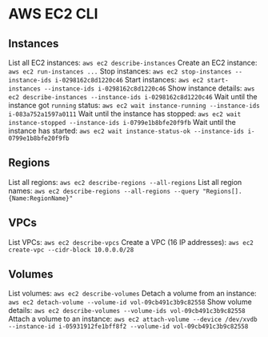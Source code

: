 # AWS EC2 CLI

## Instances
List all EC2 instances: `aws ec2 describe-instances`
Create an EC2 instance: `aws ec2 run-instances ...`
Stop instances: `aws ec2 stop-instances --instance-ids i-0298162c8d1220c46`
Start instances: `aws ec2 start-instances --instance-ids i-0298162c8d1220c46`
Show instance details: `aws ec2 describe-instances --instance-ids i-0298162c8d1220c46`
Wait until the instance got `running` status: `aws ec2 wait instance-running --instance-ids i-083a752a1597a0111`
Wait until the instance has stopped: `aws ec2 wait instance-stopped --instance-ids i-0799e1b8bfe20f9fb`
Wait until the instance has started: `aws ec2 wait instance-status-ok --instance-ids i-0799e1b8bfe20f9fb`

## Regions
List all regions: `aws ec2 describe-regions --all-regions`
List all region names: `aws ec2 describe-regions --all-regions --query "Regions[].{Name:RegionName}"`

## VPCs
List VPCs: `aws ec2 describe-vpcs`
Create a VPC (16 IP addresses): `aws ec2 create-vpc --cidr-block 10.0.0.0/28`

## Volumes
List volumes: `aws ec2 describe-volumes`
Detach a volume from an instance: `aws ec2 detach-volume --volume-id vol-09cb491c3b9c82558`
Show volume details: `aws ec2 describe-volumes --volume-ids vol-09cb491c3b9c82558`
Attach a volume to an instance: `aws ec2 attach-volume --device /dev/xvdb --instance-id i-05931912fe1bff8f2 --volume-id vol-09cb491c3b9c82558`
